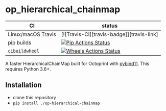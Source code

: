 op_hierarchical_chainmap
==============

|      CI              | status |
|----------------------|--------|
| Linux/macOS Travis   | [![Travis-CI][travis-badge]][travis-link] |
| pip builds           | [![Pip Actions Status][actions-pip-badge]][actions-pip-link] |
| [`cibuildwheel`][]   | [![Wheels Actions Status][actions-wheels-badge]][actions-wheels-link] |

[actions-badge]:           https://github.com/pybind/python_example/workflows/Tests/badge.svg
[actions-pip-link]:        https://github.com/pybind/python_example/actions?query=workflow%3A%22Pip
[actions-pip-badge]:       https://github.com/pybind/python_example/workflows/Pip/badge.svg
[actions-wheels-link]:     https://github.com/pybind/python_example/actions?query=workflow%3AWheels
[actions-wheels-badge]:    https://github.com/pybind/python_example/workflows/Wheels/badge.svg
[`cibuildwheel`]:          https://cibuildwheel.readthedocs.io

A faster HierarchicalChainMap built for Octoprint with
[pybind11](https://github.com/pybind/pybind11).
This requires Python 3.6+.

Installation
------------

 - clone this repository
 - `pip install ./op-hierarchical-chainmap`
